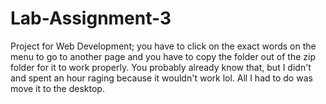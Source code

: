 # Lab-Assignment-3
Project for Web Development; you have to click on the exact words on the menu to go to another page and you have to copy the folder out of the zip folder for it to work properly. You probably already know that, but I didn't and spent an hour raging because it wouldn't work lol. All I had to do was move it to the desktop.
